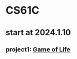 # CS61C
## start at 2024.1.10
### project1: [Game of Life](https://github.com/oneandonly11/Games-of-Life)
